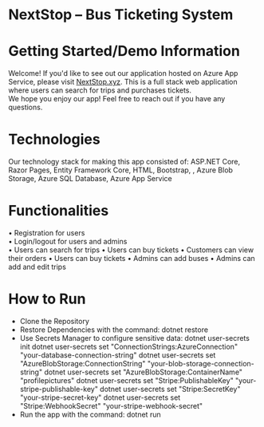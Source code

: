 # NextStop – Bus Ticketing System

# Getting Started/Demo Information

Welcome! If you'd like to see out our application hosted on Azure App Service, please visit [NextStop.xyz](https://nextstop-baatfxcxefcahqdh.eastus2-01.azurewebsites.net). This is a full stack web application where users can search for trips and purchases tickets.  
We hope you enjoy our app! Feel free to reach out if you have any questions.

# Technologies
Our technology stack for making this app consisted of: ASP.NET Core, Razor Pages, Entity Framework Core, HTML, Bootstrap, , Azure Blob Storage, Azure SQL Database, Azure App Service

# Functionalities
•	Registration for users  
•	Login/logout for users and admins  
•	Users can search for trips 
•	Users can buy tickets 
•	Customers can view their orders 
•	Users can buy tickets 
•	Admins can add buses 
•	Admins can add and edit trips 

# How to Run
- Clone the Repository 
- Restore Dependencies with the command: dotnet restore 
- Use Secrets Manager to configure sensitive data: 
  dotnet user-secrets init 
  dotnet user-secrets set "ConnectionStrings:AzureConnection" "your-database-connection-string" 
  dotnet user-secrets set "AzureBlobStorage:ConnectionString" "your-blob-storage-connection-string" 
  dotnet user-secrets set "AzureBlobStorage:ContainerName" "profilepictures" 
  dotnet user-secrets set "Stripe:PublishableKey" "your-stripe-publishable-key" 
  dotnet user-secrets set "Stripe:SecretKey" "your-stripe-secret-key" 
  dotnet user-secrets set "Stripe:WebhookSecret" "your-stripe-webhook-secret" 
- Run the app with the command: dotnet run 

